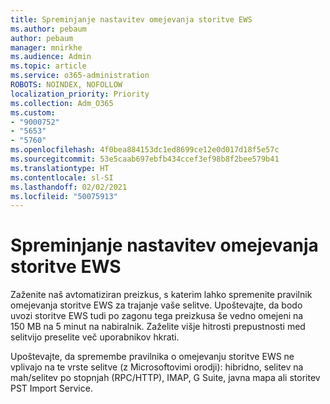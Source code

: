 ```yaml
---
title: Spreminjanje nastavitev omejevanja storitve EWS
ms.author: pebaum
author: pebaum
manager: mnirkhe
ms.audience: Admin
ms.topic: article
ms.service: o365-administration
ROBOTS: NOINDEX, NOFOLLOW
localization_priority: Priority
ms.collection: Adm_O365
ms.custom:
- "9000752"
- "5653"
- "5760"
ms.openlocfilehash: 4f0bea884153dc1ed8699ce12e0d017d18f5e57c
ms.sourcegitcommit: 53e5caab697ebfb434ccef3ef98b8f2bee579b41
ms.translationtype: HT
ms.contentlocale: sl-SI
ms.lasthandoff: 02/02/2021
ms.locfileid: "50075913"
---
```

# <a name="changing-ews-throttling-settings"></a>Spreminjanje nastavitev omejevanja storitve EWS

Zaženite naš avtomatiziran preizkus, s katerim lahko spremenite pravilnik omejevanja storitve EWS za trajanje vaše selitve. Upoštevajte, da bodo uvozi storitve EWS tudi po zagonu tega preizkusa še vedno omejeni na 150 MB na 5 minut na nabiralnik. Zaželite višje hitrosti prepustnosti med selitvijo preselite več uporabnikov hkrati.

Upoštevajte, da spremembe pravilnika o omejevanju storitve EWS ne vplivajo na te vrste selitve (z Microsoftovimi orodji): hibridno, selitev na mah/selitev po stopnjah (RPC/HTTP), IMAP, G Suite, javna mapa ali storitev PST Import Service.